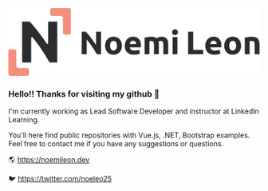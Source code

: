 ![Noemi Leon](https://github.com/noeleo25/my-web-resources/blob/master/logo-2020/full-color/SVG/horizontal-color.svg?raw=true)

### Hello!! Thanks for visiting my github :blue_heart:

I'm currently working as Lead Software Developer and instructor at LinkedIn Learning.

You'll here find public repositories with Vue.js, .NET, Bootstrap examples.
Feel free to contact me if you have any suggestions or questions.

:earth_americas: https://noemileon.dev

:bird: https://twitter.com/noeleo25

<!--
**noeleo25/noeleo25** is a ✨ _special_ ✨ repository because its `README.md` (this file) appears on your GitHub profile.

Here are some ideas to get you started:

- 🔭 I’m currently working on ...
- 🌱 I’m currently learning ...
- 👯 I’m looking to collaborate on ...
- 🤔 I’m looking for help with ...
- 💬 Ask me about ...
- 📫 How to reach me: ...
- 😄 Pronouns: ...
- ⚡ Fun fact: ...
-->
